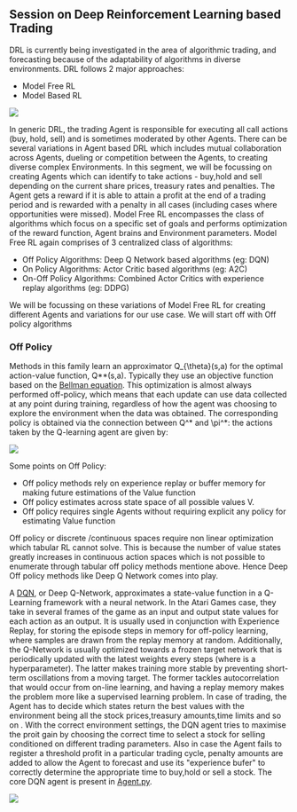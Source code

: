 ## Session on Deep Reinforcement Learning based Trading

DRL is currently being investigated in the area of algorithmic trading, and forecasting because of the
adaptability of algorithms in diverse environments. DRL follows 2 major approaches:

- Model Free RL
- Model Based RL

<img src="https://spinningup.openai.com/en/latest/_images/rl_algorithms_9_15.svg">


In generic DRL, the trading Agent is responsible for executing all call actions (buy, hold, sell) and is sometimes moderated by other Agents. There can be several variations in Agent based DRL which includes mutual collaboration across Agents, dueling or competition between the Agents, to creating diverse complex Environments. In this segment, we will be focussing on creating Agents which can identify to take actions - buy,hold and sell depending on the current share prices, treasury rates and penalties. The Agent gets a reward if it is able to attain a profit at the end of a trading period and is rewarded with a penalty in all cases (including cases where opportunities were missed). Model Free RL encompasses the class of algorithms which focus on a specific set of goals and performs optimization of the reward function, Agent brains and Environment parameters. Model Free RL again comprises of 3 centralized class of algorithms:

 - Off Policy Algorithms: Deep Q Network based algorithms (eg: DQN)
 - On Policy Algorithms: Actor Critic based algorithms (eg: A2C)
 - On-Off Policy Algorithms: Combined Actor Critics with experience replay algorithms (eg: DDPG)

We will be focussing on these variations of Model Free RL for creating different Agents and variations for our use case. We will start off with Off policy algorithms

### Off Policy

 Methods in this family learn an approximator Q_{\theta}(s,a) for the optimal action-value function, Q**(s,a). Typically they use an objective function based on the [Bellman equation](https://spinningup.openai.com/en/latest/spinningup/rl_intro.html#bellman-equations). This optimization is almost always performed off-policy, which means that each update can use data collected at any point during training, regardless of how the agent was choosing to explore the environment when the data was obtained. The corresponding policy is obtained via the connection between Q^* and \pi^*: the actions taken by the Q-learning agent are given by:

 <img src="https://spinningup.openai.com/en/latest/_images/math/d353412962e458573b92aac78df3fbe0a10d998d.svg">

 Some points on Off Policy:

 - Off policy methods rely on experience replay or buffer memory for making future estimations of the Value function
 - Off policy estimates across state space of all possible values V.
 - Off policy requires single Agents without requiring explicit any policy for estimating Value function

 Off policy or discrete /continuous spaces require non linear optimization which tabular RL cannot solve. This is because the number of value states greatly increases in continuous action spaces which is not possible to enumerate through tabular off policy methods mentione above. Hence Deep Off policy methods like Deep Q Network comes into play. 
 
 
 A [DQN](https://paperswithcode.com/paper/playing-atari-with-deep-reinforcement), or Deep Q-Network, approximates a state-value function in a Q-Learning framework with a neural network. In the Atari Games case, they take in several frames of the game as an input and output state values for each action as an output.
 It is usually used in conjunction with Experience Replay, for storing the episode steps in memory for off-policy learning, where samples are drawn from the replay memory at random. Additionally, the Q-Network is usually optimized towards a frozen target network that is periodically updated with the latest weights every  steps (where  is a hyperparameter). The latter makes training more stable by preventing short-term oscillations from a moving target. The former tackles autocorrelation that would occur from on-line learning, and having a replay memory makes the problem more like a supervised learning problem.  In case of trading, the Agent has to decide which states return the best values with the environment being all the stock prices,treasury amounts,time limits and so on . With the correct environment settings, the DQN agent tries to maximise the proit gain by choosing the correct time to select a stock for selling conditioned on different trading parameters. Also in case the Agent fails to register a threshold profit in a particular trading cycle, penalty amounts are added to allow the Agent to forecast and use its "experience bufer" to correctly determine the appropriate time to buy,hold or sell a stock. The core DQN agent is present in [Agent.py](https://github.com/abhilash1910/Deep_Reinforcement_Learning_Trading/blob/master/Agent.py).

 
 <img src="https://miro.medium.com/max/1400/0*YJ2RwEPbfYag0srW">




